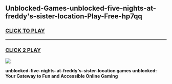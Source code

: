 
## Unblocked-Games-unblocked-five-nights-at-freddy's-sister-location-Play-Free-hp7qq
<h3>
<a href="https://premium76.site?title=unblocked-five-nights-at-freddy's-sister-location&ref=20M">CLICK TO PLAY</a></h3>
<hr>

<h3>
<a href="https://premium76.site?title=unblocked-five-nights-at-freddy's-sister-location&ref=20M">CLICK 2 PLAY</a>
  
</h3>

<a href="https://premium76.site?title=unblocked-five-nights-at-freddy's-sister-location&ref=19M"><img src="https://clearcache.store/games.png"></a>


**unblocked-five-nights-at-freddy's-sister-location games unblocked: Your Gateway to Fun and Accessible Online Gaming**
